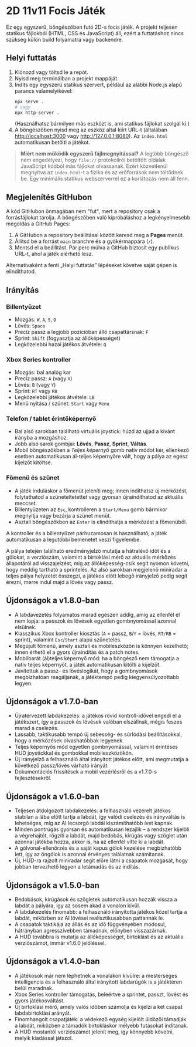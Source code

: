 # 2D 11v11 Focis Játék

Ez egy egyszerű, böngészőben futó 2D-s focis játék. A projekt teljesen statikus fájlokból (HTML, CSS és JavaScript) áll, ezért a futtatáshoz nincs szükség külön build folyamatra vagy backendre.

## Helyi futtatás

1. Klónozd vagy töltsd le a repót.
2. Nyisd meg terminálban a projekt mappáját.
3. Indíts egy egyszerű statikus szervert, például az alábbi Node.js alapú parancs valamelyikével:
   ```bash
   npx serve .
   # vagy
   npx http-server .
   ```
   (Használhatsz bármilyen más eszközt is, ami statikus fájlokat szolgál ki.)
4. A böngészőben nyisd meg az eszköz által kiírt URL-t (általában <http://localhost:3000> vagy <http://127.0.0.1:8080>). Az `index.html` automatikusan betölti a játékot.

> **Miért nem működik egyszerű fájlmegnyitással?**
> A legtöbb böngésző nem engedélyezi, hogy `file://` protokollról betöltött oldalak JavaScript kódból más fájlokat olvassanak. Ezért közvetlenül megnyitva az `index.html`-t a fizika és az erőforrások nem töltődnek be. Egy minimális statikus webszerverrel ez a korlátozás nem áll fenn.

## Megjelenítés GitHubon

A kód GitHubon önmagában nem "fut", mert a repository csak a forrásfájlokat tárolja. A böngészőben való kipróbáláshoz a legkényelmesebb megoldás a GitHub Pages:

1. A GitHubon a repository beállításai között keresd meg a **Pages** menüt.
2. Állítsd be a forrást `main` branchre és a gyökérmappára (`/`).
3. Mentsd el a beállítást. Pár perc múlva a GitHub biztosít egy publikus URL-t, ahol a játék elérhető lesz.

Alternatívaként a fenti „Helyi futtatás” lépéseket követve saját gépen is elindíthatod.

## Irányítás

### Billentyűzet

- Mozgás: `W`, `A`, `S`, `D`
- Lövés: `Space`
- Precíz passz a legjobb pozícióban álló csapattársnak: `F`
- Sprint: `Shift` (fogyasztja az állóképességet)
- Legközelebbi hazai játékos átvétele: `Q`

### Xbox Series kontroller

- Mozgás: bal analóg kar
- Precíz passz: `A` (vagy `X`)
- Lövés: `B` (vagy `Y`)
- Sprint: `RT` vagy `RB`
- Legközelebbi játékos átvétele: `LB`
- Menü nyitása / szünet: `Start` vagy `Menu`

### Telefon / tablet érintőképernyő

- Bal alsó sarokban található virtuális joystick: húzd az ujjad a kívánt irányba a mozgáshoz.
- Jobb alsó sarok gombjai: **Lövés**, **Passz**, **Sprint**, **Váltás**.
- Mobil böngészőkben a *Teljes képernyő* gomb natív módot kér, ellenkező esetben automatikusan ál-teljes képernyőre vált, hogy a pálya az egész kijelzőt kitöltse.

### Főmenü és szünet

- A játék induláskor a főmenüt jeleníti meg; innen indíthatsz új mérkőzést, folytathatod a szüneteltetettet vagy gyorsan újraindíthatod az aktuális meccset.
- Billentyűzeten az `Esc`, kontrolleren a `Start/Menu` gomb bármikor megnyitja vagy bezárja a szünet menüt.
- Asztali böngészőkben az `Enter` is elindíthatja a mérkőzést a főmenüből.

A kontroller és a billentyűzet párhuzamosan is használható; a játék automatikusan a legutóbbi bemenetet veszi figyelembe.

A pálya tetején található eredményjelző mutatja a hátralévő időt és a gólokat, a verziószám, valamint a birtoklási mérő az aktuális mérkőzés állapotáról ad visszajelzést, míg az állóképesség-csík segít nyomon követni, hogy meddig tartható a sprintelés. Az alsó sarokban megjelenő miniradar a teljes pálya helyzetét összegzi, a játékos előtt lebegő irányjelző pedig segít érezni, merre indul majd a lövés vagy passz.

## Újdonságok a v1.8.0-ban

- A labdavezetés folyamatos marad egészen addig, amíg az ellenfél el nem lopja: a passzok és lövések egyetlen gombnyomással azonnal elsülnek.
- Klasszikus Xbox kontroller kiosztás (`A` = passz, `B`/`Y` = lövés, `RT/RB` = sprint), valamint `Esc`/`Start` alapú szünetelés.
- Megújult főmenü, amely asztali és mobileszközön is könnyen kezelhető; innen érhető el a gyors újraindítás és a patch notes.
- Mobilbarát (ál)teljes képernyő mód: ha a böngésző nem támogatja a natív teljes képernyőt, a játék automatikusan kitölti a kijelzőt.
- Javítottuk a passz- és lövéslogikát, hogy a gombnyomások megbízhatóan reagáljanak, a játéktempó pedig kiegyensúlyozottabb legyen.

## Újdonságok a v1.7.0-ban

- Újratervezett labdakezelés: a játékos rövid kontroll-idővel engedi el a játékszert, így a passzok és lövések valóban elszállnak, mégis feszes marad a cselezés.
- Lassabb, taktikusabb tempó új sebesség- és súrlódási beállításokkal, hogy a mérkőzések olvashatóbbak legyenek.
- Teljes képernyős mód egyetlen gombnyomással, valamint érintéses HUD joystickkal és gombokkal mobileszközökön.
- Új irányjelző a felhasználó által irányított játékos előtt, ami megmutatja a következő passz/lövés várható irányát.
- Dokumentációs frissítések a mobil vezérlésről és a v1.7.0-s fejlesztésekről.

## Újdonságok a v1.6.0-ban

- Teljesen átdolgozott labdakezelés: a felhasználó vezérelt játékos stabilan a lába előtt tartja a labdát, így valódi cselezés és irányváltás is lehetséges, míg az AI lecsorgó labdái kiszámíthatóbb ívet kapnak.
- Minden pontrúgás gyorsan és automatikusan lezajlik – a rendszer kijelöli a végrehajtót, rögzíti a labdát, majd bedobás, kirúgás vagy szöglet után azonnal játékba hozza, akkor is, ha az ellenfél vitte ki a labdát.
- A gólvonal-ellenőrzés és a saját kapus gólok kezelése megbízhatóbb lett, így az öngólok is azonnal érvényes találatnak számítanak.
- Új, HUD-ra rajzolt miniradar segít előre látni a csapatok mozgását, hogy jobban tervezhető legyen a letámadás és az indítás.

## Újdonságok a v1.5.0-ban

- Bedobások, kirúgások és szögletek automatikusan hozzák vissza a labdát a pályára, így az sosem akad a vonalon kívül.
- A labdakezelés finomabb: a felhasználó irányította játékos közel tartja a labdát, miközben az AI lövései realisztikusabban pattannak le.
- A csapatok taktikája az állás és az idő függvényében módosul, hátrányban agresszívebben támadnak, előnyben visszazárnak.
- A HUD továbbra is mutatja az állóképességet, birtoklást és az aktuális verziószámot, immár v1.6.0 jelöléssel.

## Újdonságok a v1.4.0-ban

- A játékosok már nem léphetnek a vonalakon kívülre: a mesterséges intelligencia és a felhasználó által irányított labdarúgók is a játéktéren belül maradnak.
- Xbox Series kontroller támogatás, beleértve a sprintet, passzt, lövést és gyors játékosváltást.
- Új birtoklási mérő, amely valós időben számolja és kijelzi a két csapat labdabirtoklási arányát.
- Finomhangolt csapatjáték: a védekező egység kijelölt üldözői támadják a labdát, miközben a támadók birtokláskor mélyebb futásokat indítanak.
- A HUD mostantól verziószámot jelenít meg, így könnyebb követni, melyik kiadással játszol.
